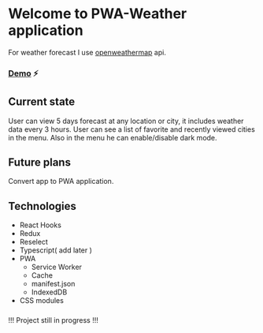 # Welcome to PWA-Weather application 
For weather forecast I use [openweathermap](https://openweathermap.org/) api. 
### [Demo](https://mitchffirstgit.github.io/ProgressiveWeatherApp/) :zap:
## Current state
User can view 5 days forecast at any location or city, it includes weather data every 3 hours. User can see a list of favorite and recently viewed cities in the menu. Also in the menu he can enable/disable dark mode.
## Future plans
Convert app to PWA application.
## Technologies
* React Hooks
* Redux
* Reselect
* Typescript( add later )
* PWA
  - Service Worker 
  - Cache 
  - manifest.json
  - IndexedDB
* CSS modules
###
!!! Project still in progress !!!
